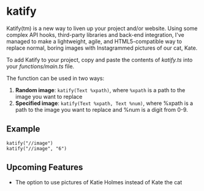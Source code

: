 # katify

Katify(tm) is a new way to liven up your project and/or website. Using some complex API hooks, third-party libraries and back-end integration, I've managed to make a lightweight, agile, and HTML5-compatible way to replace normal, boring images with Instagrammed pictures of our cat, Kate.

To add Katify to your project, copy and paste the contents of *katify.ts* into your *functions/main.ts* file.

The function can be used in two ways:

1. **Random image**: `katify(Text %xpath)`, where `%xpath` is a path to the image you want to replace
2. **Specified image**: `katify(Text %xpath, Text %num)`, where %xpath is a path to the image you want to replace and %num is a digit from 0-9.

## Example
    
    katify("//image")
    katify("//image", "6")

## Upcoming Features

- The option to use pictures of Katie Holmes instead of Kate the cat